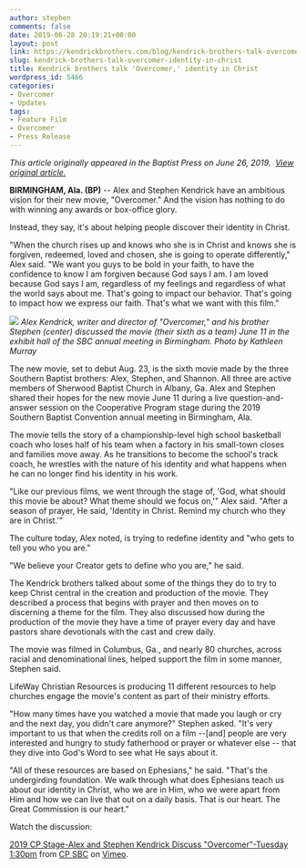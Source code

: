 ```yaml
---
author: stephen
comments: false
date: 2019-06-28 20:19:21+00:00
layout: post
link: https://kendrickbrothers.com/blog/kendrick-brothers-talk-overcomer-identity-in-christ/
slug: kendrick-brothers-talk-overcomer-identity-in-christ
title: Kendrick brothers talk 'Overcomer,' identity in Christ
wordpress_id: 5466
categories:
- Overcomer
- Updates
tags:
- Feature Film
- Overcomer
- Press Release
---
```





_This article originally appeared in the Baptist Press on June 26, 2019.  [View original article.](http://www.bpnews.net/53181)_






**BIRMINGHAM, Ala. (BP)** -- Alex and Stephen Kendrick have an ambitious vision for their new movie, "Overcomer." And the vision has nothing to do with winning any awards or box-office glory.





Instead, they say, it's about helping people discover their identity in Christ.





"When the church rises up and knows who she is in Christ and knows she is forgiven, redeemed, loved and chosen, she is going to operate differently," Alex said. "We want you guys to be bold in your faith, to have the confidence to know I am forgiven because God says I am. I am loved because God says I am, regardless of my feelings and regardless of what the world says about me. That's going to impact our behavior. That's going to impact how we express our faith. That's what we want with this film."



![](https://kendrickbrothers.com/wp-content/uploads/2019/06/Alex-and-Stephen-Baptist-Press.jpg)
_Alex Kendrick, writer and director of "Overcomer," and his brother Stephen (center) discussed the movie (their sixth as a team) June 11 in the exhibit hall of the SBC annual meeting in Birmingham. Photo by Kathleen Murray_




The new movie, set to debut Aug. 23, is the sixth movie made by the three Southern Baptist brothers: Alex, Stephen, and Shannon. All three are active members of Sherwood Baptist Church in Albany, Ga. Alex and Stephen shared their hopes for the new movie June 11 during a live question-and-answer session on the Cooperative Program stage during the 2019 Southern Baptist Convention annual meeting in Birmingham, Ala.





The movie tells the story of a championship-level high school basketball coach who loses half of his team when a factory in his small-town closes and families move away. As he transitions to become the school's track coach, he wrestles with the nature of his identity and what happens when he can no longer find his identity in his work.





"Like our previous films, we went through the stage of, 'God, what should this movie be about? What theme should we focus on,'" Alex said. "After a season of prayer, He said, 'Identity in Christ. Remind my church who they are in Christ.'"





The culture today, Alex noted, is trying to redefine identity and "who gets to tell you who you are."





"We believe your Creator gets to define who you are," he said.





The Kendrick brothers talked about some of the things they do to try to keep Christ central in the creation and production of the movie. They described a process that begins with prayer and then moves on to discerning a theme for the film. They also discussed how during the production of the movie they have a time of prayer every day and have pastors share devotionals with the cast and crew daily.





The movie was filmed in Columbus, Ga., and nearly 80 churches, across racial and denominational lines, helped support the film in some manner, Stephen said.





LifeWay Christian Resources is producing 11 different resources to help churches engage the movie's content as part of their ministry efforts.





"How many times have you watched a movie that made you laugh or cry and the next day, you didn't care anymore?" Stephen asked. "It's very important to us that when the credits roll on a film --[and] people are very interested and hungry to study fatherhood or prayer or whatever else -- that they dive into God's Word to see what He says about it.





"All of these resources are based on Ephesians," he said. "That's the undergirding foundation. We walk through what does Ephesians teach us about our identity in Christ, who we are in Him, who we were apart from Him and how we can live that out on a daily basis. That is our heart. The Great Commission is our heart."





Watch the discussion:






[2019 CP Stage-Alex and Stephen Kendrick Discuss "Overcomer"-Tuesday 1:30pm](https://vimeo.com/344633715) from [CP SBC](https://vimeo.com/cpsbc) on [Vimeo](https://vimeo.com).
